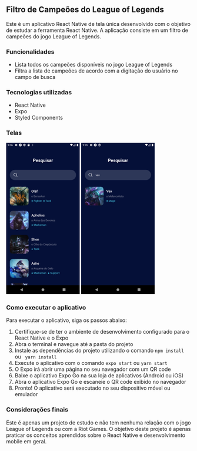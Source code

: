 ## Filtro de Campeões do League of Legends

Este é um aplicativo React Native de tela única desenvolvido com o objetivo de estudar a ferramenta React Native. A aplicação consiste em um filtro de campeões do jogo League of Legends.

### Funcionalidades

- Lista todos os campeões disponíveis no jogo League of Legends
- Filtra a lista de campeões de acordo com a digitação do usuário no campo de busca

### Tecnologias utilizadas

- React Native
- Expo
- Styled Components

### Telas

<div>
  <img src="./assets/Screenshot_1683148031.png" width="200">
  <img src="./assets/Screenshot_1683149242.png" width="200">
</div>

### Como executar o aplicativo

Para executar o aplicativo, siga os passos abaixo:

1. Certifique-se de ter o ambiente de desenvolvimento configurado para o React Native e o Expo
2. Abra o terminal e navegue até a pasta do projeto
3. Instale as dependências do projeto utilizando o comando ``npm install`` ou `` yarn install``
4. Execute o aplicativo com o comando ``expo start`` ou ``yarn start``
5. O Expo irá abrir uma página no seu navegador com um QR code
6. Baixe o aplicativo Expo Go na sua loja de aplicativos (Android ou iOS)
7. Abra o aplicativo Expo Go e escaneie o QR code exibido no navegador
8. Pronto! O aplicativo será executado no seu dispositivo móvel ou emulador

### Considerações finais

Este é apenas um projeto de estudo e não tem nenhuma relação com o jogo League of Legends ou com a Riot Games. O objetivo deste projeto é apenas praticar os conceitos aprendidos sobre o React Native e desenvolvimento mobile em geral.
